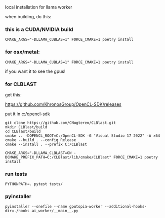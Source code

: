 local installation for llama worker

when building, do this:

### this is a CUDA/NVIDIA build
`CMAKE_ARGS="-DLLAMA_CUBLAS=1" FORCE_CMAKE=1 poetry install`


### for osx/metal:

`CMAKE_ARGS="-DLLAMA_CUBLAS=1" FORCE_CMAKE=1 poetry install`

if you want it to see the gpus!

### for CLBLAST

get this: 

https://github.com/KhronosGroup/OpenCL-SDK/releases

put it in c:/opencl-sdk

```
git clone https://github.com/CNugteren/CLBlast.git
mkdir CLBlast/build
cd CLBlast/build
cmake .. -DOPENCL_ROOT=C:/OpenCL-SDK -G "Visual Studio 17 2022" -A x64
cmake --build . --config Release
cmake --install . --prefix C:/CLBlast
```

`CMAKE_ARGS="-DLLAMA_CLBLAST=ON -DCMAKE_PREFIX_PATH=C:/CLBlast/lib/cmake/CLBlast" FORCE_CMAKE=1 poetry install`

### run tests

`PYTHONPATH=. pytest tests/`


### pyinstaller

`pyinstaller --onefile --name gputopia-worker --additional-hooks-dir=./hooks ai_worker/__main__.py`
